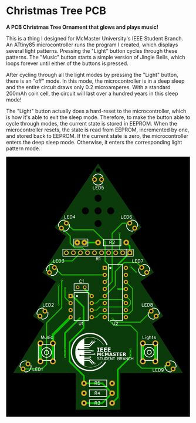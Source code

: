 # Christmas Tree PCB
**A PCB Christmas Tree Ornament that glows and plays music!**

This is a thing I designed for McMaster University's IEEE Student Branch. An ATtiny85 microcontroller runs the program I created, which displays several light patterns. Pressing the "Light" button cycles through these patterns. The "Music" button starts a simple version of Jingle Bells, which loops forever until either of the buttons is pressed.

After cycling through all the light modes by pressing the "Light" button, there is an "off" mode. In this mode, the microcontroller is in a deep sleep and the entire circuit draws only 0.2 microamperes. With a standard 200mAh coin cell, the circuit will last over a hundred years in this sleep mode!

The "Light" button actually does a hard-reset to the microcontroller, which is how it's able to exit the sleep mode. Therefore, to make the button able to cycle through modes, the current state is stored in EEPROM. When the microcontroller resets, the state is read from EEPROM, incremented by one, and stored back to EEPROM. If the current state is zero, the microcontroller enters the deep sleep mode. Otherwise, it enters the corresponding light pattern mode.

![oops](https://github.com/LiamOSM/ChristmasTreePCB/blob/master/PCB%20%26%20Circuit%20Stuff/Renderings/top.svg "PCB Layout")
